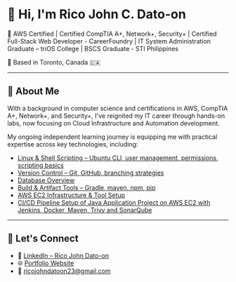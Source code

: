 # 👋 Hi, I'm Rico John C. Dato-on

🎯 AWS Certified | Certified CompTIA A+, Network+, Security+ | Certified Full-Stack Web Developer - CareerFoundry | IT System Administration Graduate – triOS College | BSCS Graduate - STI Philippines

📍 Based in Toronto, Canada 🇨🇦  

---

## 🚀 About Me

With a background in computer science and certifications in AWS, CompTIA A+, Network+, and Security+, I've reignited my IT career through hands-on labs, now focusing on Cloud Infrastructure and Automation development.

My ongoing independent learning journey is equipping me with practical expertise across key technologies, including:

- [Linux & Shell Scripting – Ubuntu CLI, user management, permissions, scripting basics](https://github.com/mirjSolution/Linux-Module)
- [Version Control – Git, GitHub, branching strategies](https://github.com/mirjSolution/Git-Module)
- [Database Overview](https://github.com/mirjSolution/Database-Overview-for-DevOps)
- [Build & Artifact Tools – Gradle, maven, npm, pip](https://github.com/mirjSolution/DevOps-Engineer-Responsibilities-in-Build-and-Release-Cycle)
- [AWS EC2 Infrastructure & Tool Setup](https://github.com/mirjSolution/DevOps-Self-Lab-Project-AWS-EC2-Infrastructure-Tool-Setup)
- [CI/CD Pipeline Setup of Java Application Project on AWS EC2 with Jenkins, Docker, Maven, Trivy and SonarQube](https://github.com/mirjSolution/Continuous-Integration-Pipeline-Setup-of-Java-Application-Project-)
  
---

## 💬 Let's Connect

- 🔗 [LinkedIn – Rico John Dato-on](https://www.linkedin.com/in/rico-john-dato-on)
- 🌐 [Portfolio Website](https://ricodatoon.netlify.app)
- 📧 ricojohndatoon23@gmail.com
